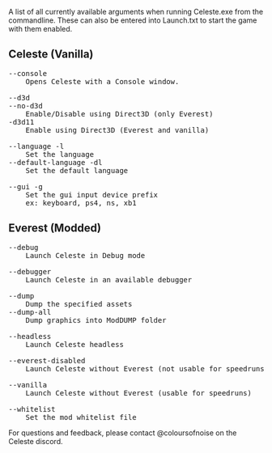 A list of all currently available arguments when running Celeste.exe from the commandline.
These can also be entered into Launch.txt to start the game with them enabled.

## Celeste (Vanilla)
<pre>
--console
    Opens Celeste with a Console window.

--d3d
--no-d3d
    Enable/Disable using Direct3D (only Everest)
-d3d11
    Enable using Direct3D (Everest and vanilla)

--language -l
    Set the language
--default-language -dl
    Set the default language
    
--gui -g
    Set the gui input device prefix
    ex: keyboard, ps4, ns, xb1
</pre>
## Everest (Modded)
<pre>
--debug
    Launch Celeste in Debug mode

--debugger
    Launch Celeste in an available debugger

--dump
    Dump the specified assets
--dump-all
    Dump graphics into ModDUMP folder

--headless
    Launch Celeste headless

--everest-disabled
    Launch Celeste without Everest (not usable for speedruns)

--vanilla
    Launch Celeste without Everest (usable for speedruns)
    
--whitelist
    Set the mod whitelist file
</pre>
For questions and feedback, please contact @coloursofnoise on the Celeste discord.